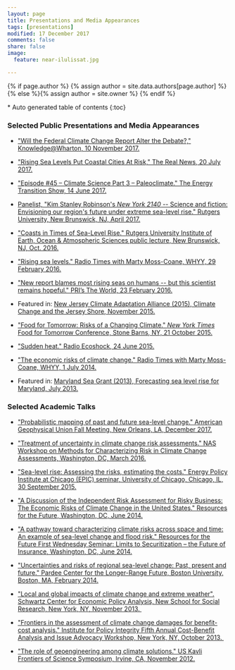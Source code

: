 ```yaml
---
layout: page
title: Presentations and Media Appearances
tags: [presentations]
modified: 17 December 2017
comments: false
share: false
image:
  feature: near-ilulissat.jpg

---
```


{% if page.author %}
  {% assign author = site.data.authors[page.author] %}{% else %}{% assign author = site.owner %}
  {% endif %}
  
  <section id="table-of-contents" class="toc">
<div id="drawer" markdown="1">
*  Auto generated table of contents
{:toc}
</div>
</section><!-- /#table-of-contents -->

  
### Selected Public Presentations and Media Appearances
  
  * ["Will the Federal Climate Change Report Alter the Debate?," Knowledge@Wharton, 10 November 2017.](http://knowledge.wharton.upenn.edu/article/new-federal-climate-change-report/)
  
  *  ["Rising Sea Levels Put Coastal Cities At Risk," The Real News, 20 July 2017.](https://goo.gl/CPdo3U)
  
  * ["Episode #45 – Climate Science Part 3 – Paleoclimate." The Energy Transition Show, 14 June 2017.](http://xenetwork.org/ets/episodes/episode-45-paleoclimate/)
  
  * [Panelist, "Kim Stanley Robinson's _New York 2140_ -- Science and fiction: Envisioning our region's future under extreme sea-level rise." Rutgers University, New Brunswick, NJ, April 2017.](https://youtu.be/MxpzGg022do)
  
  * ["Coasts in Times of Sea-Level Rise." Rutgers University Institute of Earth, Ocean & Atmospheric Sciences public lecture, New Brunswick, NJ, Oct. 2016.](https://youtu.be/4pcnkokIXpQ)
  
  * ["Rising sea levels." Radio Times with Marty Moss-Coane, WHYY, 29 February 2016.](http://goo.gl/zWLUsW)
  
  * ["New report blames most rising seas on humans -- but this scientist remains hopeful." PRI’s The World, 23 February 2016.](http://goo.gl/RuhXl3)
  
  * Featured in: [New Jersey Climate Adaptation Alliance (2015), Climate Change and the Jersey Shore, November 2015.](https://youtu.be/zZn5Xh5FD88)
  
* ["Food for Tomorrow: Risks of a Changing Climate." _New York Times_ Food for Tomorrow Conference, Stone Barns, NY, 21 October 2015.](https://youtu.be/8n6eYsQ4e08)

* ["Sudden heat." Radio Ecoshock, 24 June 2015.](https://goo.gl/e3TWX8)

* ["The economic risks of climate change." Radio Times with Marty Moss-Coane, WHYY, 1 July 2014.](http://goo.gl/DfPnc9)

* Featured in: [Maryland Sea Grant (2013), Forecasting sea level rise for Maryland, July 2013.](http://youtu.be/RCc3C89qxOM)

### Selected Academic Talks

* ["Probabilistic mapping of past and future sea-level change." American Geophysical Union Fall Meeting, New Orleans, LA, December 2017.](https://youtu.be/3BFnCOBtCC4?t=1h1m30s)

* ["Treatment of uncertainty in climate change risk assessments." NAS Workshop on Methods for Characterizing Risk in Climate Change Assessments, Washington, DC, March 2016.](http://goo.gl/azyHx3)
  
*  ["Sea-level rise: Assessing the risks, estimating the costs." Energy Policy Institute at Chicago (EPIC) seminar, University of Chicago, Chicago, IL, 30 September 2015.](http://youtu.be/bagRtnY_Xm8)

* ["A Discussion of the Independent Risk Assessment for Risky Business: The Economic Risks of Climate Change in the United States." Resources for the Future, Washington, DC, June 2014.](http://goo.gl/4lGbOl)

* ["A pathway toward characterizing climate risks across space and time: An example of sea-level change and flood risk." Resources for the Future First Wednesday Seminar: Limits to Securitization – the Future of Insurance, Washington, DC, June 2014.](http://goo.gl/jQsqFw)

* ["Uncertainties and risks of regional sea-level change: Past, present and future." Pardee Center for the Longer-Range Future, Boston University, Boston, MA, February 2014.](http://goo.gl/ZTyNFb)

* ["Local and global impacts of climate change and extreme weather". Schwartz Center for Economic Policy Analysis, New School for Social Research, New York, NY, November 2013. ](http://youtu.be/R8NXVVP4SWQ)

* ["Frontiers in the assessment of climate change damages for benefit-cost analysis." Institute for Policy Integrity Fifth Annual Cost-Benefit Analysis and Issue Advocacy Workshop, New York, NY, October 2013. ](https://www.youtube.com/watch?v=SA13Ug3tkvk)

* ["The role of geoengineering among climate solutions." US Kavli Frontiers of Science Symposium, Irvine, CA, November 2012.](http://vimeo.com/58042026)

